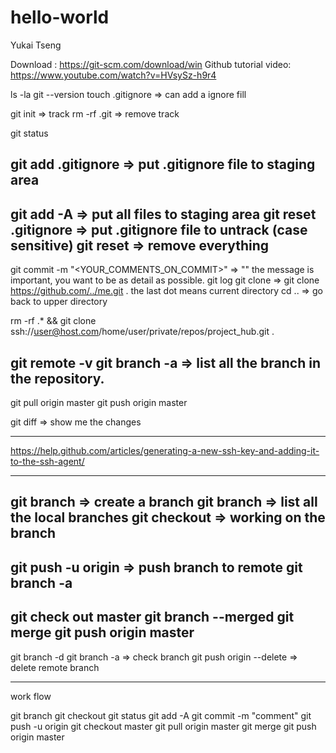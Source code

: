 # hello-world
Yukai Tseng

Download : https://git-scm.com/download/win
Github tutorial video: https://www.youtube.com/watch?v=HVsySz-h9r4

ls -la
git --version
touch .gitignore   =>    can add a ignore fill

git init => track
rm -rf .git  => remove track

git status

git add .gitignore => put .gitignore file to staging area
---------------------------------------------------------------------------
git add -A  => put all files to staging area
git reset .gitignore => put .gitignore file to untrack (case sensitive)
git reset => remove everything
----------------------------------------------------------------------------
git commit -m "<YOUR_COMMENTS_ON_COMMIT>" => "" the message is important, 				you want to be as detail as possible.
git log 
git clone <url> <where to clone> => git clone https://github.com/../me.git .
				    the last dot means current directory
cd .. => go back to upper directory

rm -rf .* && git clone ssh://user@host.com/home/user/private/repos/project_hub.git .

git remote -v
git branch -a => list all the branch in the repository.
---------------------------------------------------------------------------
git pull origin master
git push origin master

git diff => show me the changes

----------------------
https://help.github.com/articles/generating-a-new-ssh-key-and-adding-it-to-the-ssh-agent/

---------------
git branch <name> => create a branch
git branch => list all the local branches
git checkout <name> => working on the branch
-----
git push -u origin <name of branch> => push branch to remote
git branch -a
-----------
git check out master
git branch --merged
git merge <name of branch>
git push origin master
-------------
git branch -d <branch name>
git branch -a => check branch
git push origin --delete <branch>  => delete remote branch

-----------
work flow

git branch <branch name>
git checkout <branch name>
git status
git add -A
git commit -m "comment"
git push -u origin <branch name>
git checkout master
git pull origin master
git merge <branch name>
git push origin master


